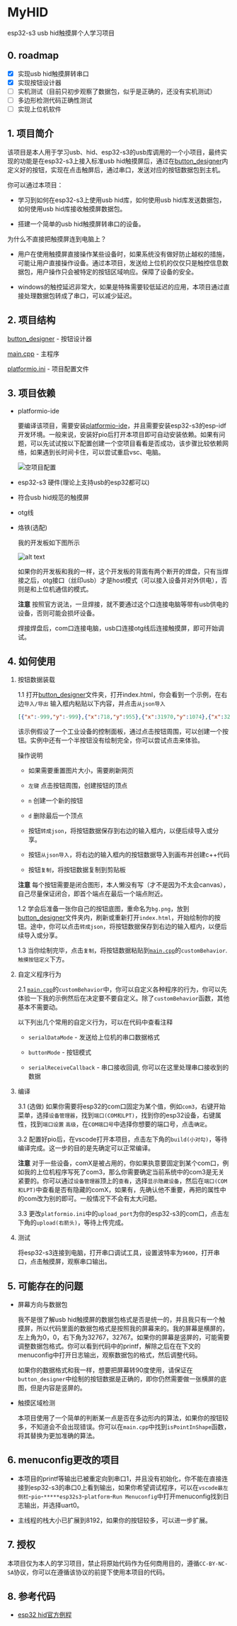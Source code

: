 # MyHID

esp32-s3 usb hid触摸屏个人学习项目

## 0. roadmap

- [x] 实现usb hid触摸屏转串口
- [x] 实现按钮设计器
- [ ] 实机测试（目前只初步观察了数据包，似乎是正确的，还没有实机测试）
- [ ] 多边形检测代码正确性测试
- [ ] 实现上位机软件

## 1. 项目简介

该项目是本人用于学习usb、hid、esp32-s3的usb库调用的一个小项目，最终实现的功能是在esp32-s3上接入标准usb hid触摸屏后，通过在[button_designer](button_designer)内定义好的按钮，实现在点击触屏后，通过串口，发送对应的按钮数据包到主机。

你可以通过本项目：

- 学习到如何在esp32-s3上使用usb hid库，如何使用usb hid库发送数据包，如何使用usb hid库接收触摸屏数据包。

- 搭建一个简单的usb hid触摸屏转串口的设备。

为什么不直接把触摸屏连到电脑上？

- 用户在使用触摸屏直接操作某些设备时，如果系统没有做好防止越权的措施，可能让用户直接操作设备。通过本项目，发送给上位机的仅仅只是触控信息数据包，用户操作只会被特定的按钮区域响应。保障了设备的安全。

- windows的触控延迟非常大，如果是特殊需要较低延迟的应用，本项目通过直接处理数据包转成了串口，可以减少延迟。

## 2. 项目结构

[button_designer](button_designer) - 按钮设计器

[main.cpp](src/main.cpp) - 主程序

[platformio.ini](platformio.ini) - 项目配置文件


## 3. 项目依赖

- platformio-ide

  要编译该项目，需要安装[platformio-ide](https://platformio.org/platformio-ide)，并且需要安装esp32-s3的esp-idf开发环境。一般来说，安装好pio后打开本项目即可自动安装依赖。如果有问题，可以先试试按以下配置创建一个空项目看看是否成功，该步骤比较依赖网络，如果遇到长时间卡住，可以尝试重启vsc、电脑。
  
  ![空项目配置](asset/newProjectTemplate.png)

- esp32-s3 硬件(理论上支持usb的esp32都可以)

- 符合usb hid规范的触摸屏

- otg线

- 烙铁(选配)
  
  我的开发板如下图所示

  ![alt text](asset/esp32hw.png)

  如果你的开发板和我的一样，这个开发板的背面有两个断开的焊盘，只有当焊接之后，otg接口（丝印usb）才是host模式（可以接入设备并对外供电），否则是和上位机通信的模式。

  **注意** 按照官方说法，一旦焊接，就不要通过这个口连接电脑等带有usb供电的设备，否则可能会损坏设备。

  焊接焊盘后，com口连接电脑，usb口连接otg线后连接触摸屏，即可开始调试。

## 4. 如何使用

1. 按钮数据装载

    1.1 打开[button_designer](button_designer)文件夹，打开index.html，你会看到一个示例，在右边`导入/导出` 输入框内粘贴以下内容，并点击`从json导入`

    ```json
    [{"x":-999,"y":-999},{"x":718,"y":955},{"x":31970,"y":1074},{"x":32049,"y":6864},{"x":638,"y":6685},{"x":638,"y":836},{"x":-999,"y":-999},{"x":11321,"y":13190},{"x":21924,"y":13250},{"x":21845,"y":16712},{"x":11321,"y":16831},{"x":11401,"y":13190},{"x":-999,"y":-999},{"x":4066,"y":17309},{"x":9248,"y":17309},{"x":9328,"y":21308},{"x":3907,"y":21367},{"x":3986,"y":17309},{"x":-999,"y":-999},{"x":23439,"y":17309},{"x":28701,"y":17309},{"x":28701,"y":21188},{"x":23439,"y":21248},{"x":23519,"y":17368},{"x":-999,"y":-999},{"x":4146,"y":24590},{"x":9328,"y":24590},{"x":9168,"y":28589}]
    ```

    该示例假设了一个工业设备的控制面板，通过点击按钮周围，可以创建一个按钮。实例中还有一个半按钮没有绘制完全，你可以尝试点击来体验。

    操作说明

    - 如果需要重置图片大小，需要刷新网页

    - `左键` 点击按钮周围，创建按钮的顶点

    - `n` 创建一个新的按钮

    - `d` 删除最后一个顶点

    - 按钮`转成json`，将按钮数据保存到右边的输入框内，以便后续导入或分享。

    - 按钮`从json导入`，将右边的输入框内的按钮数据导入到画布并创建c++代码

    - 按钮`复制`，将按钮数据复制到剪贴板

    **注意** 每个按钮需要是闭合图形，本人懒没有写（才不是因为不太会canvas），自己尽量保证闭合，即首个端点在最后一个端点附近。

    1.2 学会后准备一张你自己的按钮底图，重命名为`bg.png`，放到[button_designer](button_designer)文件夹内，刷新或重新打开`index.html`，开始绘制你的按钮。途中，你可以点击`转成json`，将按钮数据保存到右边的输入框内，以便后续导入或分享。

    1.3 当你绘制完毕，点击`复制`，将按钮数据粘贴到[`main.cpp`](src/main.cpp)的`customBehavior`.`触摸按钮定义`下方。

2. 自定义程序行为

    2.1 [`main.cpp`](src/main.cpp)的`customBehavior`中，你可以自定义各种程序的行为，你可以先体验一下我的示例然后在决定要不要自定义。除了`customBehavior`函数，其他基本不需要动。

    以下列出几个常用的自定义行为，可以在代码中查看注释

    - `serialDataMode` - 发送给上位机的串口数据格式

    - `buttonMode` - 按钮模式

    - `serialReceiveCallback` - 串口接收回调, 你可以在这里处理串口接收到的数据

3. 编译

    3.1 (选做) 如果你需要将esp32的com口固定为某个值，例如`com3`，右键开始菜单，选择`设备管理器`，找到`端口(COM和LPT)`，找到你的esp32设备，右键属性，找到`端口设置` `高级`，在`COM端口号`中选择你想要的端口号，点击`确定`。

    3.2 配置好pio后，在vscode打开本项目，点击左下角的`build(小对勾)`，等待编译完成。这一步的目的是先确定可以正常编译。

    **注意** 对于一些设备，comX是被占用的，你如果执意要固定到某个com口，例如我的上位机程序写死了com3，那么你需要确定当前系统中的com3是无关紧要的。你可以通过`设备管理器`顶上的`查看`，选择`显示隐藏设备`，然后在`端口(COM和LPT)`中查看是否有隐藏的comX，如果有，先确认他不重要，再把的属性中的com改为别的即可。一般情况下不会有太大问题。

    3.3 更改`platformio.ini`中的`upload_port`为你的esp32-s3的com口，点击左下角的`upload(右箭头)`，等待上传完成。

4. 测试

    将esp32-s3连接到电脑，打开串口调试工具，设置波特率为`9600`，打开串口，点击触摸屏，观察串口输出。

## 5. 可能存在的问题

- 屏幕方向与数据包

    我不是很了解usb hid触摸屏的数据包格式是否是统一的，并且我只有一个触摸屏，所以代码里面的数据包格式是按照我的屏幕来的。我的屏幕是横屏的，左上角为0，0，右下角为32767，32767。如果你的屏幕是竖屏的，可能需要调整数据包格式。你可以看到代码中的printf，解除之后在在下文的menuconfig中打开日志输出，观察数据包的格式，然后调整代码。

    如果你的数据格式和我一样，想要把屏幕转90度使用，请保证在`button_designer`中绘制的按钮数据是正确的，即你仍然需要做一张横屏的底图，但是内容是竖屏的。

- 触摸区域检测

    本项目使用了一个简单的判断某一点是否在多边形内的算法，如果你的按钮较多，不知道会不会出现错误。你可以在`main.cpp`中找到`isPointInShape`函数，将其替换为更加准确的算法。

## 6. menuconfig更改的项目

- 本项目的printf等输出已被重定向到串口1，并且没有初始化，你不能在直接连接到esp32-s3的串口0上看到输出，如果你希望调试程序，可以在`vscode最左侧栏`-`pio`-`*****esp32s3`-`platform`-`Run Menuconfig`中打开menuconfig找到日志输出，并选择uart0。

- 主线程的栈大小已扩展到8192，如果你的按钮较多，可以进一步扩展。

## 7. 授权

本项目仅为本人的学习项目，禁止将原始代码作为任何商用目的，遵循`CC-BY-NC-SA`协议，你可以在遵循该协议的前提下使用本项目的代码。

## 8. 参考代码

- [esp32 hid官方例程](https://github.com/espressif/esp-idf/blob/b5ac4fbdf9e9fb320bb0a98ee4fbaa18f8566f37/examples/peripherals/usb/host/hid/main/hid_host_example.c)